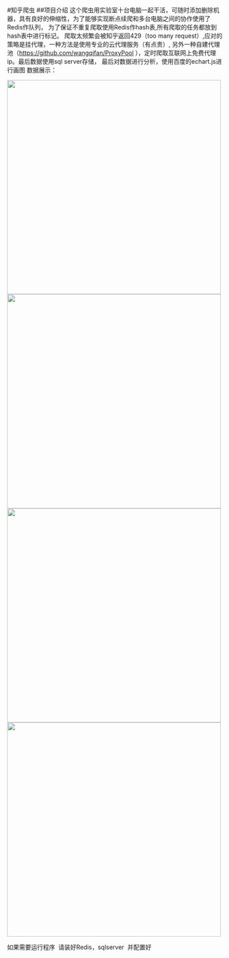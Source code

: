#知乎爬虫
##项目介绍
这个爬虫用实验室十台电脑一起干活，可随时添加删除机器，具有良好的伸缩性，为了能够实现断点续爬和多台电脑之间的协作使用了Redis作队列，
为了保证不重复爬取使用Redis作hash表,所有爬取的任务都放到hash表中进行标记。
爬取太频繁会被知乎返回429（too many request）,应对的策略是挂代理，一种方法是使用专业的云代理服务（有点贵）,
另外一种自建代理池（https://github.com/wangqifan/ProxyPool ），定时爬取互联网上免费代理ip。最后数据使用sql server存储，
最后对数据进行分析，使用百度的echart.js进行画图
数据展示：


<image src="https://github.com/wangqifan/ZhiHu/blob/master/814953-20170108120707706-1003815196.png" width=500>
<image src="https://github.com/wangqifan/ZhiHu/blob/master/814953-20170108120724034-1950593592.png" width=500>
<image src="https://github.com/wangqifan/ZhiHu/blob/master/814953-20170108120919675-1582035152.png" width=500>
<image src="https://github.com/wangqifan/ZhiHu/blob/master/814953-20170108121032566-1417590158.png" width=500>


如果需要运行程序  请装好Redis，sqlserver  并配置好
